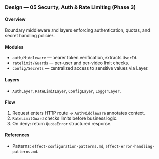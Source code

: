 ### Design — 05 Security, Auth & Rate Limiting (Phase 3)

#### Overview

Boundary middleware and layers enforcing authentication, quotas, and secret handling policies.

#### Modules

- `auth/Middleware` — bearer token verification, extracts `UserId`.
- `ratelimit/Guards` — per-user and per-video limit checks.
- `config/Secrets` — centralized access to sensitive values via Layer.

#### Layers

- `AuthLayer`, `RateLimitLayer`, `ConfigLayer`, `LoggerLayer`.

#### Flow

1. Request enters HTTP route → `AuthMiddleware` annotates context.
2. `RateLimitGuard` checks limits before business logic.
3. On deny: return `QuotaError` structured response.

#### References

- Patterns: `effect-configuration-patterns.md`, `effect-error-handling-patterns.md`.
